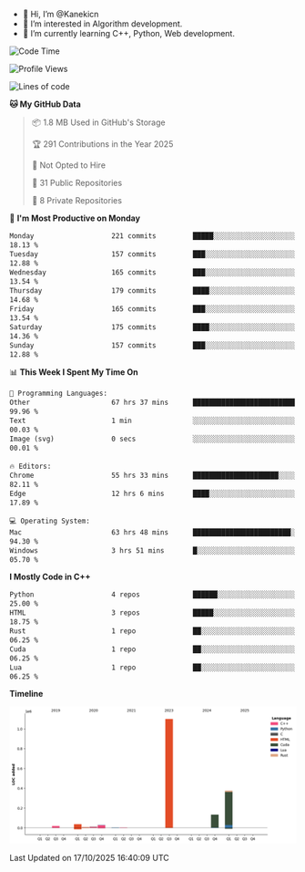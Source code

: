 - 👋 Hi, I’m @Kanekicn
- 👀 I’m interested in Algorithm development.
- 🌱 I’m currently learning C++, Python, Web development.

<!---
cotecsz/cotecsz is a ✨ special ✨ repository because its `README.md` (this file) appears on your GitHub profile.
You can click the Preview link to take a look at your changes.
--->

<!--START_SECTION:waka-->
![Code Time](http://img.shields.io/badge/Code%20Time-4%2C707%20hrs%202%20mins-blue)

![Profile Views](http://img.shields.io/badge/Profile%20Views-0-blue)

![Lines of code](https://img.shields.io/badge/From%20Hello%20World%20I%27ve%20Written-1.7%20million%20lines%20of%20code-blue)

**🐱 My GitHub Data** 

> 📦 1.8 MB Used in GitHub's Storage 
 > 
> 🏆 291 Contributions in the Year 2025
 > 
> 🚫 Not Opted to Hire
 > 
> 📜 31 Public Repositories 
 > 
> 🔑 8 Private Repositories 
 > 
📅 **I'm Most Productive on Monday** 

```text
Monday                   221 commits         █████░░░░░░░░░░░░░░░░░░░░   18.13 % 
Tuesday                  157 commits         ███░░░░░░░░░░░░░░░░░░░░░░   12.88 % 
Wednesday                165 commits         ███░░░░░░░░░░░░░░░░░░░░░░   13.54 % 
Thursday                 179 commits         ████░░░░░░░░░░░░░░░░░░░░░   14.68 % 
Friday                   165 commits         ███░░░░░░░░░░░░░░░░░░░░░░   13.54 % 
Saturday                 175 commits         ████░░░░░░░░░░░░░░░░░░░░░   14.36 % 
Sunday                   157 commits         ███░░░░░░░░░░░░░░░░░░░░░░   12.88 % 
```


📊 **This Week I Spent My Time On** 

```text
💬 Programming Languages: 
Other                    67 hrs 37 mins      █████████████████████████   99.96 % 
Text                     1 min               ░░░░░░░░░░░░░░░░░░░░░░░░░   00.03 % 
Image (svg)              0 secs              ░░░░░░░░░░░░░░░░░░░░░░░░░   00.01 % 

🔥 Editors: 
Chrome                   55 hrs 33 mins      █████████████████████░░░░   82.11 % 
Edge                     12 hrs 6 mins       ████░░░░░░░░░░░░░░░░░░░░░   17.89 % 

💻 Operating System: 
Mac                      63 hrs 48 mins      ████████████████████████░   94.30 % 
Windows                  3 hrs 51 mins       █░░░░░░░░░░░░░░░░░░░░░░░░   05.70 % 
```

**I Mostly Code in C++** 

```text
Python                   4 repos             ██████░░░░░░░░░░░░░░░░░░░   25.00 % 
HTML                     3 repos             █████░░░░░░░░░░░░░░░░░░░░   18.75 % 
Rust                     1 repo              ██░░░░░░░░░░░░░░░░░░░░░░░   06.25 % 
Cuda                     1 repo              ██░░░░░░░░░░░░░░░░░░░░░░░   06.25 % 
Lua                      1 repo              ██░░░░░░░░░░░░░░░░░░░░░░░   06.25 % 
```



**Timeline**

![Lines of Code chart](https://raw.githubusercontent.com/Kanekicn/Kanekicn/master/assets/bar_graph.png)


 Last Updated on 17/10/2025 16:40:09 UTC
<!--END_SECTION:waka-->
